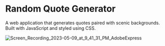 # Random Quote Generator

A web application that generates quotes paired with scenic backgrounds. Built with JavaScript and styled using CSS.

![Screen_Recording_2023-05-09_at_9_41_31_PM_AdobeExpress](https://github.com/itannady/random-quote-generator/assets/93556334/4792e3d6-dba0-40ed-a11f-480eb1274184)
